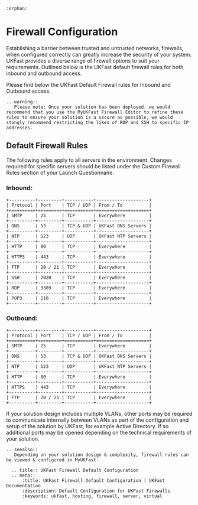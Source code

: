 ```eval_rst
:orphan:
```

# Firewall Configuration

Establishing a barrier between trusted and untrusted networks, firewalls, when configured correctly can greatly increase the security of your system. UKFast provides a diverse range of firewall options to suit your requirements. Outlined below is the UKFast default firewall rules for both inbound and outbound access.

Please find below the UKFast Default Firewall rules for Inbound and Outbound access.
```eval_rst
.. warning::
   Please note: Once your solution has been deployed, we would recommend that you use the MyUKFast Firewall Editor to refine these rules to ensure your solution is a secure as possible, we would stongly recommend restricting the likes of RDP and SSH to specific IP addresses.
```
## Default Firewall Rules
The following rules apply to all servers in the environment. Changes required for specific servers should be listed under the Custom Firewall Rules section of your Launch Questionnaire.

### Inbound:
```eval_rst
+----------+---------+-----------+--------------------+
| Protocol | Port    | TCP / UDP | From / To          |
+==========+=========+===========+====================+
| SMTP     | 25      | TCP       | Everywhere         |
+----------+---------+-----------+--------------------+
| DNS      | 53      | TCP & UDP | UKFast DNS Servers |
+----------+---------+-----------+--------------------+
| NTP      | 123     | UDP       | UKFast NTP Servers |
+----------+---------+-----------+--------------------+
| HTTP     | 80      | TCP       | Everywhere         |
+----------+---------+-----------+--------------------+
| HTTPS    | 443     | TCP       | Everywhere         |
+----------+---------+-----------+--------------------+
| FTP      | 20 / 21 | TCP       | Everywhere         |
+----------+---------+-----------+--------------------+
| SSH      | 2020    | TCP       | Everywhere         |
+----------+---------+-----------+--------------------+
| RDP      | 3389    | TCP       | Everywhere         |
+----------+---------+-----------+--------------------+
| POP3     | 110     | TCP       | Everywhere         |
+----------+---------+-----------+--------------------+
```

### Outbound:
```eval_rst
+----------+---------+-----------+--------------------+
| Protocol | Port    | TCP / UDP | From / To          |
+==========+=========+===========+====================+
| SMTP     | 25      | TCP       | Everywhere         |
+----------+---------+-----------+--------------------+
| DNS      | 53      | TCP & UDP | UKFast DNS Servers |
+----------+---------+-----------+--------------------+
| NTP      | 123     | UDP       | UKFast NTP Servers |
+----------+---------+-----------+--------------------+
| HTTP     | 80      | TCP       | Everywhere         |
+----------+---------+-----------+--------------------+
| HTTPS    | 443     | TCP       | Everywhere         |
+----------+---------+-----------+--------------------+
| FTP      | 20 / 21 | TCP       | Everywhere         |
+----------+---------+-----------+--------------------+
```
If your solution design includes multiple VLANs, other ports may be required to communicate internally between VLANs as part of the configuration and setup of the solution by UKFast, for example Active Directory. If so additional ports may be opened depending on the technical requirements of your solution.

```eval_rst
.. seealso::
   Depending on your solution design & complexity, firewall rules can be viewed & configured in MyUKFast.
```
```eval_rst
  .. title:: UKFast Firewall Default Configuration
  .. meta::
      :title: UKFast Firewall Default Configuration | UKFast Documentation
      :description: Default Configuration for UKFast Firewalls
      :keywords: ukfast, hosting, firewall, server, virtual
```
